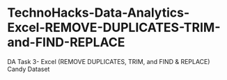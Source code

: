 # TechnoHacks-Data-Analytics-Excel-REMOVE-DUPLICATES-TRIM-and-FIND-REPLACE
DA Task 3- Excel (REMOVE DUPLICATES, TRIM, and FIND &amp; REPLACE) Candy Dataset
